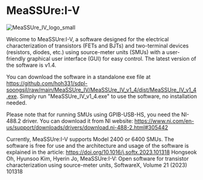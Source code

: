# MeaSSUre:I-V

![MeaSSUre_IV_logo_small](https://user-images.githubusercontent.com/42305039/214703288-c95782b6-c053-4571-8d02-b82f8ba6931f.jpg)

Welcome to MeaSSUre:I-V, a software designed for the electrical characterization of transistors (FETs and BJTs) and two-terminal devices (resistors, diodes, etc.) using source-meter units (SMUs) with a user-friendly graphical user interface (GUI) for easy control. The latest version of the software is v1.4.

You can download the software in a standalone exe file at https://github.com/hoh331/sdpl-soongsil/raw/main/MeaSSUre_IV/MeaSSUre_IV_v1_4/dist/MeaSSUre_IV_v1_4.exe. Simply run "MeaSSUre_IV_v1_4.exe" to use the software, no installation needed.

Please note that for running SMUs using GPIB-USB-HS, you need the NI-488.2 driver. You can download it from NI website: https://www.ni.com/en-us/support/downloads/drivers/download.ni-488-2.html#305442

Currently, MeaSSUre:I-V supports Model 2400 or 6400 SMUs. The software is free for use and the architecture and usage of the software is explained in the article: https://doi.org/10.1016/j.softx.2023.101318 Hongseok Oh, Hyunsoo Kim, Hyerin Jo, MeaSSUre:I-V: Open software for transistor characterization using source-meter units, SoftwareX, Volume 21 (2023) 101318
